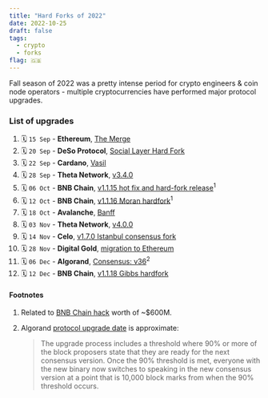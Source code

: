```yaml
---
title: "Hard Forks of 2022"
date: 2022-10-25
draft: false
tags:
  - crypto
  - forks
flag: 🇬🇧
---
```


Fall season of 2022 was a pretty intense period for crypto engineers & coin node operators - multiple cryptocurrencies have performed major protocol upgrades.

<!--more-->

### List of upgrades

1. 🗓️ `15 Sep` - **Ethereum**, [The Merge](https://ethereum.org/en/upgrades/merge/)
1. 🗓️ `20 Sep` - **DeSo Protocol**, [Social Layer Hard Fork](https://twitter.com/desoprotocol/status/1571914615302553601)
1. 🗓️ `22 Sep` - **Cardano**, [Vasil](https://iohk.io/en/blog/posts/2022/09/16/vasil-what-to-expect/)
1. 🗓️ `28 Sep` - **Theta Network**, [v3.4.0](https://medium.com/theta-network/theta-v3-4-0-28e1bc7eaa24)
1. 🗓️ `06 Oct` - **BNB Chain**, [v1.1.15 hot fix and hard-fork release](https://github.com/bnb-chain/bsc/releases/tag/v1.1.15)<sup>1</sup>
1. 🗓️ `12 Oct` - **BNB Chain**, [v1.1.16 Moran hardfork](https://github.com/bnb-chain/bsc/releases/tag/v1.1.16)<sup>1</sup>
1. 🗓️ `18 Oct` - **Avalanche**, [Banff](https://github.com/ava-labs/avalanchego/releases/tag/v1.9.0)
1. 🗓️ `03 Nov` - **Theta Network**, [v4.0.0](https://medium.com/theta-network/theta-v4-0-0-8e25a67d9183)
1. 🗓️ `14 Nov` - **Celo**, [v1.7.0 Istanbul consensus fork](https://github.com/celo-org/celo-blockchain/releases/tag/v1.7.0)
1. 🗓️ `28 Nov` - **Digital Gold**, [migration to Ethereum](https://dgld.ch/news/digital-gold-token-to-relaunch-on-the-ethereum-network)
1. 🗓️ `06 Dec` - **Algorand**, [Consensus: v36](https://github.com/algorand/go-algorand/releases/tag/v3.12.2-stable)<sup>2</sup>
1. 🗓️ `12 Dec` - **BNB Chain**, [v1.1.18 Gibbs hardfork](https://github.com/bnb-chain/bsc/releases/tag/v1.1.18)

#### Footnotes

1. Related to [BNB Chain hack](https://twitter.com/0xfoobar/status/1578140914283065344) worth of ~$600M.
2. Algorand [protocol upgrade date](https://www.algorand.foundation/news/v2-upgrade-process) is approximate: 

    > The upgrade process includes a threshold where 90% or more of the block proposers state that they are ready for the next consensus version. Once the 90% threshold is met, everyone with the new binary now switches to speaking in the new consensus version at a point that is 10,000 block marks from when the 90% threshold occurs.